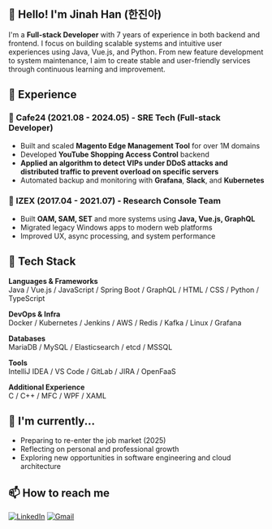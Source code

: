 ## 👋 Hello! I'm Jinah Han (한진아)


I'm a **Full-stack Developer** with 7 years of experience in both backend and frontend. I focus on building scalable systems and intuitive user experiences using Java, Vue.js, and Python. From new feature development to system maintenance, I aim to create stable and user-friendly services through continuous learning and improvement.



## 💼 Experience

### 🏢 Cafe24 (2021.08 - 2024.05) - SRE Tech (Full-stack Developer)
- Built and scaled **Magento Edge Management Tool** for over 1M domains
- Developed **YouTube Shopping Access Control** backend
- **Applied an algorithm to detect VIPs under DDoS attacks and distributed traffic to prevent overload on specific servers**
- Automated backup and monitoring with **Grafana**, **Slack**, and **Kubernetes**

### 🏢 IZEX (2017.04 - 2021.07) - Research Console Team
- Built **OAM, SAM, SET** and more systems using **Java, Vue.js, GraphQL**
- Migrated legacy Windows apps to modern web platforms
- Improved UX, async processing, and system performance



## 🧰 Tech Stack

**Languages & Frameworks**  
Java / Vue.js / JavaScript / Spring Boot / GraphQL / HTML / CSS / Python / TypeScript

**DevOps & Infra**  
Docker / Kubernetes / Jenkins / AWS / Redis / Kafka / Linux / Grafana

**Databases**  
MariaDB / MySQL / Elasticsearch / etcd / MSSQL

**Tools**  
IntelliJ IDEA / VS Code / GitLab / JIRA / OpenFaaS

**Additional Experience**  
C / C++ / MFC / WPF / XAML



## 🌱 I'm currently...
- Preparing to re-enter the job market (2025)
- Reflecting on personal and professional growth
- Exploring new opportunities in software engineering and cloud architecture



## 📫 How to reach me
[![LinkedIn](https://img.shields.io/badge/LinkedIn-0077B5?style=for-the-badge&logo=linkedin&logoColor=white)](https://www.linkedin.com/in/jinah-dev)
[![Gmail](https://img.shields.io/badge/Gmail-D14836?style=for-the-badge&logo=gmail&logoColor=white)](mailto:jahappy.it@gmail.com)
